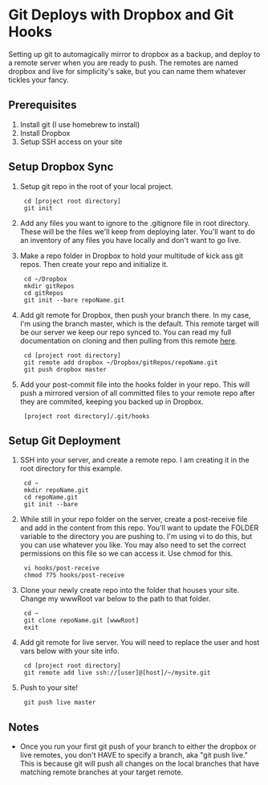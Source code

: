 Git Deploys with Dropbox and Git Hooks
======================================

Setting up git to automagically mirror to dropbox as a backup, and deploy to a remote server when you are ready to push. The remotes are named dropbox and live for simplicity's sake, but you can name them whatever tickles your fancy.

Prerequisites
--------------
1. Install git (I use homebrew to install)
2. Install Dropbox
3. Setup SSH access on your site

Setup Dropbox Sync
--------------
1. Setup git repo in the root of your local project.

        cd [project root directory]
        git init

2. Add any files you want to ignore to the .gitignore file in root directory. These will be the files we'll keep from deploying later. You'll want to do an inventory of any files you have locally and don't want to go live.
3. Make a repo folder in Dropbox to hold your multitude of kick ass git repos. Then create your repo and initialize it.

        cd ~/Dropbox
        mkdir gitRepos
        cd gitRepos
        git init --bare repoName.git

4. Add git remote for Dropbox, then push your branch there. In my case, I'm using the branch master, which is the default. This remote target will be our server we keep our repo synced to. You can read my full documentation on cloning and then pulling from this remote [here](https://gist.github.com/3340157).

        cd [project root directory]
        git remote add dropbox ~/Dropbox/gitRepos/repoName.git
        git push dropbox master

5. Add your post-commit file into the hooks folder in your repo. This will push a mirrored version of all committed files to your remote repo after they are commited, keeping you backed up in Dropbox.

        [project root directory]/.git/hooks


Setup Git Deployment
--------------
1. SSH into your server, and create a remote repo. I am creating it in the root directory for this example.

        cd ~
        mkdir repoName.git
        cd repoName.git
        git init --bare

2. While still in your repo folder on the server, create a post-receive file and add in the content from this repo. You'll want to update the FOLDER variable to the directory you are pushing to. I'm using vi to do this, but you can use whatever you like. You may also need to set the correct permissions on this file so we can access it. Use chmod for this.

        vi hooks/post-receive
        chmod 775 hooks/post-receive

3. Clone your newly create repo into the folder that houses your site. Change my wwwRoot var below to the path to that folder.

        cd ~
        git clone repoName.git [wwwRoot]
        exit

4. Add git remote for live server. You will need to replace the user and host vars below with your site info.

        cd [project root directory]
        git remote add live ssh://[user]@[host]/~/mysite.git

5. Push to your site!

        git push live master


Notes
-----

* Once you run your first git push of your branch to either the dropbox or live remotes, you don't HAVE to specify a branch, aka "git push live." This is because git will push all changes on the local branches that have matching remote branches at your target remote.
